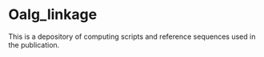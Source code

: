 # Oalg_linkage

This is a depository of computing scripts and reference sequences used in the publication.
